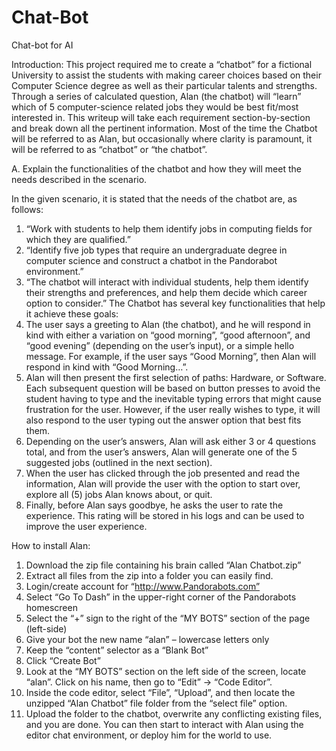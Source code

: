 # Chat-Bot
Chat-bot for AI

Introduction:
This project required me to create a “chatbot” for a fictional University to assist the students with making career choices based on their Computer Science degree as well as their particular talents and strengths. Through a series of calculated question, Alan (the chatbot) will “learn” which of 5 computer-science related jobs they would be best fit/most interested in.
This writeup will take each requirement section-by-section and break down all the pertinent information. Most of the time the Chatbot will be referred to as Alan, but occasionally where clarity is paramount, it will be referred to as “chatbot” or “the chatbot”.

A.  Explain the functionalities of the chatbot and how they will meet the needs described in the scenario.

In the given scenario, it is stated that the needs of the chatbot are, as follows:
1)	“Work with students to help them identify jobs in computing fields for which they are qualified.”
2)	“Identify five job types that require an undergraduate degree in computer science and construct a chatbot in the Pandorabot environment.”
3)	“The chatbot will interact with individual students, help them identify their strengths and preferences, and help them decide which career option to consider.”
The Chatbot has several key functionalities that help it achieve these goals:
1)	The user says a greeting to Alan (the chatbot), and he will respond in kind with either a variation on “good morning”, “good afternoon”, and “good evening” (depending on the user’s input), or a simple hello message. For example, if the user says “Good Morning”, then Alan will respond in kind with “Good Morning…”.
2)	Alan will then present the first selection of paths: Hardware, or Software. Each subsequent question will be based on button presses to avoid the student having to type and the inevitable typing errors that might cause frustration for the user. However, if the user really wishes to type, it will also respond to the user typing out the answer option that best fits them.
3)	Depending on the user’s answers, Alan will ask either 3 or 4 questions total, and from the user’s answers, Alan will generate one of the 5 suggested jobs (outlined in the next section).
4)	When the user has clicked through the job presented and read the information, Alan will provide the user with the option to start over, explore all (5) jobs Alan knows about, or quit.
5)	Finally, before Alan says goodbye, he asks the user to rate the experience. This rating will be stored in his logs and can be used to improve the user experience. 

How to install Alan:
1)	Download the zip file containing his brain called “Alan Chatbot.zip”
2)	Extract all files from the zip into a folder you can easily find.
3)	Login/create account for “http://www.Pandorabots.com”
4)	Select “Go To Dash” in the upper-right corner of the Pandorabots homescreen
5)	Select the “+” sign to the right of the “MY BOTS” section of the page (left-side)
6)	Give your bot the new name “alan” – lowercase letters only
7)	Keep the “content” selector as a “Blank Bot”
8)	Click “Create Bot”
9)	Look at the “MY BOTS” section on the left side of the screen, locate “alan”. Click on his name, then go to “Edit” -> “Code Editor”.
10)	Inside the code editor, select “File”, “Upload”, and then locate the unzipped “Alan Chatbot” file folder from the “select file” option.
11)	Upload the folder to the chatbot, overwrite any conflicting existing files, and you are done. You can then start to interact with Alan using the editor chat environment, or deploy him for the world to use.
